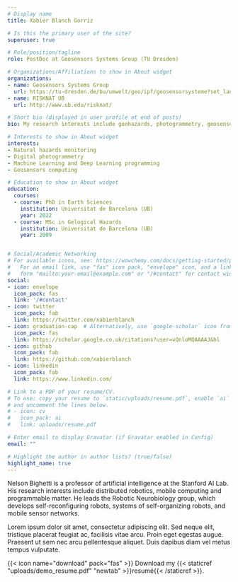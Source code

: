 ```yaml
---
# Display name
title: Xabier Blanch Gorriz

# Is this the primary user of the site?
superuser: true

# Role/position/tagline
role: PostDoc at Geosensors Systems Group (TU Dresden)

# Organizations/Affiliations to show in About widget
organizations:
- name: Geosensors Systems Group
  url: https://tu-dresden.de/bu/umwelt/geo/ipf/geosensorsysteme?set_language=en
- name: RISKNAT UB
  url: http://www.ub.edu/risknat/

# Short bio (displayed in user profile at end of posts)
bio: My research interests include geohazards, photogrammetry, geosensors computing, deep learning processes, and programmable matter.

# Interests to show in About widget
interests:
- Natural hazards monitoring
- Digital photogrammetry
- Machine Learning and Deep Learning programming
- Geosensors computing

# Education to show in About widget
education:
  courses:
  - course: PhD in Earth Sciences
    institution: Universitat de Barcelona (UB)
	year: 2022
  - course: MSc in Gelogical Hazards
    institution: Universitat de Barcelona (UB)
    year: 2009


# Social/Academic Networking
# For available icons, see: https://wowchemy.com/docs/getting-started/page-builder/#icons
#   For an email link, use "fas" icon pack, "envelope" icon, and a link in the
#   form "mailto:your-email@example.com" or "/#contact" for contact widget.
social:
- icon: envelope
  icon_pack: fas
  link: '/#contact'
- icon: twitter
  icon_pack: fab
  link: https://twitter.com/xabierblanch
- icon: graduation-cap  # Alternatively, use `google-scholar` icon from `ai` icon pack
  icon_pack: fas
  link: https://scholar.google.co.uk/citations?user=vQnloMQAAAAJ&hl
- icon: github
  icon_pack: fab
  link: https://github.com/xabierblanch
- icon: linkedin
  icon_pack: fab
  link: https://www.linkedin.com/

# Link to a PDF of your resume/CV.
# To use: copy your resume to `static/uploads/resume.pdf`, enable `ai` icons in `params.toml`, 
# and uncomment the lines below.
# - icon: cv
#   icon_pack: ai
#   link: uploads/resume.pdf

# Enter email to display Gravatar (if Gravatar enabled in Config)
email: ""

# Highlight the author in author lists? (true/false)
highlight_name: true
---
```


Nelson Bighetti is a professor of artificial intelligence at the Stanford AI Lab. His research interests include distributed robotics, mobile computing and programmable matter. He leads the Robotic Neurobiology group, which develops self-reconfiguring robots, systems of self-organizing robots, and mobile sensor networks.

Lorem ipsum dolor sit amet, consectetur adipiscing elit. Sed neque elit, tristique placerat feugiat ac, facilisis vitae arcu. Proin eget egestas augue. Praesent ut sem nec arcu pellentesque aliquet. Duis dapibus diam vel metus tempus vulputate.

{{< icon name="download" pack="fas" >}} Download my {{< staticref "uploads/demo_resume.pdf" "newtab" >}}resumé{{< /staticref >}}.
